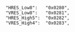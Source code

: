         "HRES_Low8":   "0x0280",
        "VRES_Low8":   "0x0281",
        "HRES_High5":  "0x0282",
        "VRES_High4":  "0x0283",